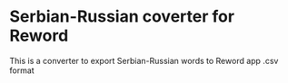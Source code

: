 # Serbian-Russian coverter for Reword

This is a converter to export Serbian-Russian words to Reword app .csv format